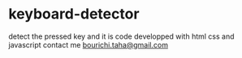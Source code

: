 # keyboard-detector
detect the pressed key and it is code
developped with html css and javascript 
contact me bourichi.taha@gmail.com
